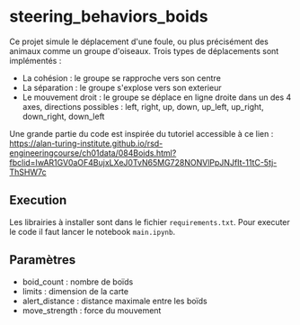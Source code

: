 # steering_behaviors_boids

Ce projet simule le déplacement d'une foule, ou plus précisément des animaux comme un groupe d'oiseaux. Trois types de déplacements sont implémentés :
- La cohésion : le groupe se rapproche vers son centre
- La séparation : le groupe s'explose vers son exterieur
- Le mouvement droit : le groupe se déplace en ligne droite dans un des 4 axes, directions possibles : left, right, up, down, up_left, up_right, down_right, down_left

Une grande partie du code est inspirée du tutoriel accessible à ce lien : 
https://alan-turing-institute.github.io/rsd-engineeringcourse/ch01data/084Boids.html?fbclid=IwAR1GV0aOF4BujxLXeJ0TvN65MG728NONVlPpJNJfIt-11tC-5tj-ThSHW7c

## Execution

Les librairies à installer sont dans le fichier `requirements.txt`. 
Pour executer le code il faut lancer le notebook `main.ipynb`.

## Paramètres
- boid_count : nombre de boïds
- limits : dimension de la carte
- alert_distance : distance maximale entre les boïds
- move_strength : force du mouvement